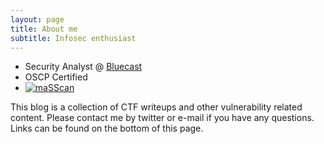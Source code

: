 ```yaml
---
layout: page
title: About me
subtitle: Infosec enthusiast 
---
```


- Security Analyst @ [Bluecast](https://bluecast.tech/)
- OSCP Certified
- [ ![maSScan](https://www.hackthebox.eu/badge/image/94996)](https://www.hackthebox.eu/home/users/profile/94996)


This blog is a collection of CTF writeups and other vulnerability related content. Please contact me by twitter or e-mail if you have any questions. Links can be found on the bottom of this page.
